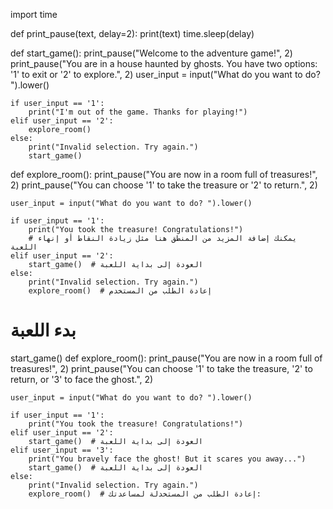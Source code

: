 import time

def print_pause(text, delay=2):
    print(text)
    time.sleep(delay)

def start_game():
    print_pause("Welcome to the adventure game!", 2)
    print_pause("You are in a house haunted by ghosts. You have two options: '1' to exit or '2' to explore.", 2)
    user_input = input("What do you want to do? ").lower()
    
    if user_input == '1':
        print("I'm out of the game. Thanks for playing!")
    elif user_input == '2':
        explore_room()     
    else:
        print("Invalid selection. Try again.")
        start_game()

def explore_room():
    print_pause("You are now in a room full of treasures!", 2)
    print_pause("You can choose '1' to take the treasure or '2' to return.", 2)
    
    user_input = input("What do you want to do? ").lower()
    
    if user_input == '1':
        print("You took the treasure! Congratulations!")
        # يمكنك إضافة المزيد من المنطق هنا مثل زيادة النقاط أو إنهاء اللعبة
    elif user_input == '2':
        start_game()  # العودة إلى بداية اللعبة
    else:
        print("Invalid selection. Try again.")
        explore_room()  # إعادة الطلب من المستخدم

# بدء اللعبة
start_game()
def explore_room():
    print_pause("You are now in a room full of treasures!", 2)
    print_pause("You can choose '1' to take the treasure, '2' to return, or '3' to face the ghost.", 2)
    
    user_input = input("What do you want to do? ").lower()
    
    if user_input == '1':
        print("You took the treasure! Congratulations!")
    elif user_input == '2':
        start_game()  # العودة إلى بداية اللعبة
    elif user_input == '3':
        print("You bravely face the ghost! But it scares you away...")
        start_game()  # العودة إلى بداية اللعبة
    else:
        print("Invalid selection. Try again.")
        explore_room()  # إعادة الطلب من المستخدلة لمساعدتك:

